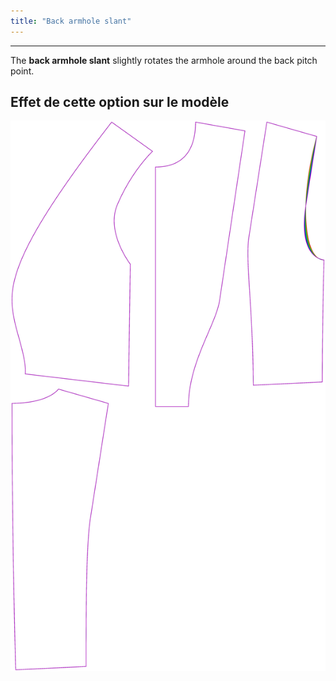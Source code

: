 ```yaml
---
title: "Back armhole slant"
---
```


***

The **back armhole slant** slightly rotates the armhole around the back pitch point.

## Effet de cette option sur le modèle

![Cette image montre l'effet de cette option en superposant plusieurs variantes qui ont une valeur différente pour cette option](noble_backarmholeslant_sample.svg "Effet de cette option sur le modèle")
